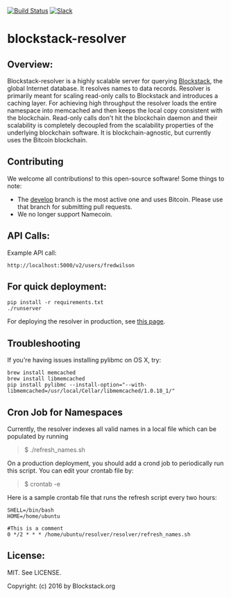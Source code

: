 [![Build Status](https://travis-ci.org/blockstack/blockstack-resolver.svg?branch=master)](https://travis-ci.org/blockstack/blockstack-resolver)
[![Slack](http://slack.blockstack.org/badge.svg)](http://slack.blockstack.org/)

blockstack-resolver
=======

## Overview:

Blockstack-resolver is a highly scalable server for querying
[Blockstack](https://blockstack.org/docs/what-is-blockstack), the global Internet
database. It resolves names to data records. Resolver is
primarily meant for scaling read-only calls to Blockstack and introduces a caching
layer. For achieving high throughput the resolver loads the entire namespace into
memcached and then keeps the local copy consistent with the blockchain.
Read-only calls don't hit the blockchain daemon and their scalability is
completely decoupled from the scalability properties of the underlying
blockchain software. It is blockchain-agnostic, but currently uses the
Bitcoin blockchain.

## Contributing 

We welcome all contributions! to this open-source software! Some things to note: 

* The [develop](https://github.com/blockstack/resolver/tree/develop) branch is
the most active one and uses Bitcoin. Please use that branch for submitting
pull requests.
* We no longer support Namecoin.

## API Calls:

Example API call:

```
http://localhost:5000/v2/users/fredwilson
```

## For quick deployment:

```
pip install -r requirements.txt
./runserver
```

For deploying the resolver in production, see [this page](https://github.com/blockstack/resolver/tree/master/apache).

## Troubleshooting

If you're having issues installing pylibmc on OS X, try:

```
brew install memcached
brew install libmemcached
pip install pylibmc --install-option="--with-libmemcached=/usr/local/Cellar/libmemcached/1.0.18_1/"
```

## Cron Job for Namespaces

Currently, the resolver indexes all valid names in a local file which can be
populated by running
> $ ./refresh_names.sh

On a production deployment, you should add a crond job to periodically run this
script. You can edit your crontab file by:
> $ crontab -e

Here is a sample crontab file that runs the refresh script every two hours: 
```
SHELL=/bin/bash
HOME=/home/ubuntu

#This is a comment
0 */2 * * * /home/ubuntu/resolver/resolver/refresh_names.sh
```

## License:

MIT. See LICENSE.

Copyright: (c) 2016 by Blockstack.org
